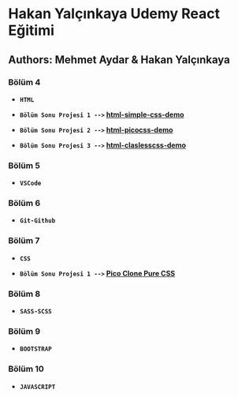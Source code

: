 # Hakan Yalçınkaya Udemy React Eğitimi

## Authors: Mehmet Aydar & Hakan Yalçınkaya

### Bölüm 4
- **`HTML`**

- **`Bölüm Sonu Projesi 1 -->` [html-simple-css-demo](https://mehmetaydar-html-simple-css-demo.netlify.app/)**

- **`Bölüm Sonu Projesi 2 -->` [html-picocss-demo](https://mehmetaydar-picocss-demo.netlify.app/)**

- **`Bölüm Sonu Projesi 3 -->` [html-claslesscss-demo](https://mehmetaydar-classless-css-demo.netlify.app/)**


### Bölüm 5
- **`VSCode`**

### Bölüm 6
- **`Git-Github`**

### Bölüm 7
- **`CSS`**

- **`Bölüm Sonu Projesi 1 -->` [Pico Clone Pure CSS](https://mehmetaydar-pico-clone.netlify.app/)**


### Bölüm 8
- **`SASS-SCSS`**

### Bölüm 9
- **`BOOTSTRAP`**

### Bölüm 10
- **`JAVASCRIPT`**